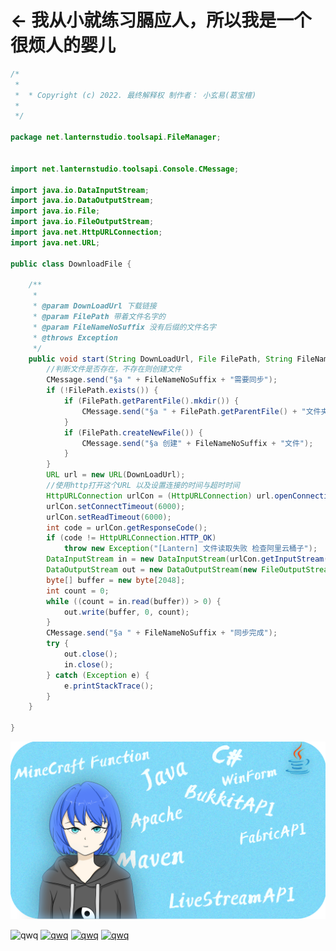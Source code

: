 # ← 我从小就练习膈应人，所以我是一个很烦人的婴儿


```java
/*
 *
 *  * Copyright (c) 2022. 最终解释权 制作者： 小玄易(葛宝檀)
 *
 */

package net.lanternstudio.toolsapi.FileManager;


import net.lanternstudio.toolsapi.Console.CMessage;

import java.io.DataInputStream;
import java.io.DataOutputStream;
import java.io.File;
import java.io.FileOutputStream;
import java.net.HttpURLConnection;
import java.net.URL;

public class DownloadFile {

    /**
     *
     * @param DownLoadUrl 下载链接
     * @param FilePath 带着文件名字的
     * @param FileNameNoSuffix 没有后缀的文件名字
     * @throws Exception
     */
    public void start(String DownLoadUrl, File FilePath, String FileNameNoSuffix) throws Exception {
        //判断文件是否存在，不存在则创建文件
        CMessage.send("§a " + FileNameNoSuffix + "需要同步");
        if (!FilePath.exists()) {
            if (FilePath.getParentFile().mkdir()) {
                CMessage.send("§a " + FilePath.getParentFile() + "文件夹不在创建完毕");
            }
            if (FilePath.createNewFile()) {
                CMessage.send("§a 创建" + FileNameNoSuffix + "文件");
            }
        }
        URL url = new URL(DownLoadUrl);
        //使用http打开这个URL 以及设置连接的时间与超时时间
        HttpURLConnection urlCon = (HttpURLConnection) url.openConnection();
        urlCon.setConnectTimeout(6000);
        urlCon.setReadTimeout(6000);
        int code = urlCon.getResponseCode();
        if (code != HttpURLConnection.HTTP_OK)
            throw new Exception("[Lantern] 文件读取失败 检查阿里云桶子");
        DataInputStream in = new DataInputStream(urlCon.getInputStream());
        DataOutputStream out = new DataOutputStream(new FileOutputStream(FilePath));
        byte[] buffer = new byte[2048];
        int count = 0;
        while ((count = in.read(buffer)) > 0) {
            out.write(buffer, 0, count);
        }
        CMessage.send("§a " + FileNameNoSuffix + "同步完成");
        try {
            out.close();
            in.close();
        } catch (Exception e) {
            e.printStackTrace();
        }
    }

}
```

![banner](https://github.com/SmallXY/SmallXY/blob/main/githubbanner.png)

![qwq](https://img.shields.io/badge/QwQ-1-informational) 
[![qwq](https://img.shields.io/badge/直播间-2-ff69b4)](https://live.bilibili.com/2211693) 
[![qwq](https://img.shields.io/badge/kook交流-3-green)](https://kook.top/G1tIlv) 
[![qwq](https://img.shields.io/badge/QQ频道粉丝-搜索玄易的超大窝-orange)]()
